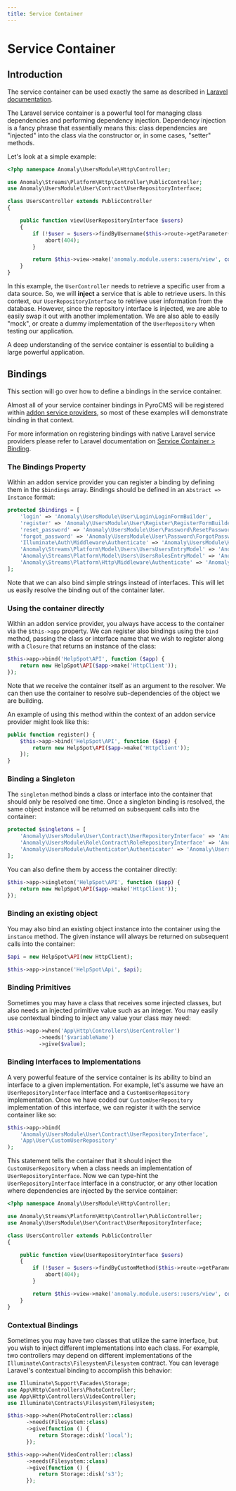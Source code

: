 ```yaml
---
title: Service Container
---
```


# Service Container

<div class="documentation__toc"></div>

## Introduction

The service container can be used exactly the same as described in [Laravel documentation](https://laravel.com/docs/5.5/container).

The Laravel service container is a powerful tool for managing class dependencies and performing dependency injection. Dependency injection is a fancy phrase that essentially means this: class dependencies are "injected" into the class via the constructor or, in some cases, "setter" methods.

Let's look at a simple example:

```php
<?php namespace Anomaly\UsersModule\Http\Controller;

use Anomaly\Streams\Platform\Http\Controller\PublicController;
use Anomaly\UsersModule\User\Contract\UserRepositoryInterface;

class UsersController extends PublicController
{

    public function view(UserRepositoryInterface $users)
    {
        if (!$user = $users->findByUsername($this->route->getParameter('username'))) {
            abort(404);
        }

        return $this->view->make('anomaly.module.users::users/view', compact('user'));
    }
}
```

In this example, the `UserController` needs to retrieve a specific user from a data source. So, we will **inject** a service that is able to retrieve users. In this context, our `UserRepositoryInterface` to retrieve user information from the database. However, since the repository interface is injected, we are able to easily swap it out with another implementation. We are also able to easily "mock", or create a dummy implementation of the `UserRepository` when testing our application.

A deep understanding of the service container is essential to building a large powerful application.

## Bindings

This section will go over how to define a bindings in the service container.

Almost all of your service container bindings in PyroCMS will be registered within [addon service providers](#service-providers), so most of these examples will demonstrate binding in that context.

For more information on registering bindings with native Laravel service providers please refer to Laravel documentation on [Service Container > Binding](https://laravel.com/docs/5.5/container#binding).

### The Bindings Property

Within an addon service provider you can register a binding by defining them in the `$bindings` array. Bindings should be defined in an `Abstract => Instance` format:

```php
protected $bindings = [
    'login' => 'Anomaly\UsersModule\User\Login\LoginFormBuilder',
    'register' => 'Anomaly\UsersModule\User\Register\RegisterFormBuilder',
    'reset_password' => 'Anomaly\UsersModule\User\Password\ResetPasswordFormBuilder',
    'forgot_password' => 'Anomaly\UsersModule\User\Password\ForgotPasswordFormBuilder',
    'Illuminate\Auth\Middleware\Authenticate' => 'Anomaly\UsersModule\Http\Middleware\Authenticate',
    'Anomaly\Streams\Platform\Model\Users\UsersUsersEntryModel' => 'Anomaly\UsersModule\User\UserModel',
    'Anomaly\Streams\Platform\Model\Users\UsersRolesEntryModel' => 'Anomaly\UsersModule\Role\RoleModel',
    'Anomaly\Streams\Platform\Http\Middleware\Authenticate' => 'Anomaly\UsersModule\Http\Middleware\Authenticate',
];
```

Note that we can also bind simple strings instead of interfaces. This will let us easily resolve the binding out of the container later.

### Using the container directly

Within an addon service provider, you always have access to the container via the `$this->app` property. We can register also bindings using the `bind` method, passing the class or interface name that we wish to register along with a `Closure` that returns an instance of the class:

```php
$this->app->bind('HelpSpot\API', function ($app) {
    return new HelpSpot\API($app->make('HttpClient'));
});
```

Note that we receive the container itself as an argument to the resolver. We can then use the container to resolve sub-dependencies of the object we are building.

An example of using this method within the context of an addon service provider might look like this:

```php
public function register() {
    $this->app->bind('HelpSpot\API', function ($app) {
        return new HelpSpot\API($app->make('HttpClient'));
    });
}
```

### Binding a Singleton

The `singleton` method binds a class or interface into the container that should only be resolved one time. Once a singleton binding is resolved, the same object instance will be returned on subsequent calls into the container:

```php
protected $singletons = [
    'Anomaly\UsersModule\User\Contract\UserRepositoryInterface' => 'Anomaly\UsersModule\User\UserRepository',
    'Anomaly\UsersModule\Role\Contract\RoleRepositoryInterface' => 'Anomaly\UsersModule\Role\RoleRepository',
    'Anomaly\UsersModule\Authenticator\Authenticator' => 'Anomaly\UsersModule\Authenticator\Authenticator',
];
```

You can also define them by access the container directly:

```php
$this->app->singleton('HelpSpot\API', function ($app) {
    return new HelpSpot\API($app->make('HttpClient'));
});
```

### Binding an existing object

You may also bind an existing object instance into the container using the `instance` method. The given instance will always be returned on subsequent calls into the container:

```php
$api = new HelpSpot\API(new HttpClient);

$this->app->instance('HelpSpot\Api', $api);
```

### Binding Primitives

Sometimes you may have a class that receives some injected classes, but also needs an injected primitive value such as an integer. You may easily use contextual binding to inject any value your class may need:

```php
$this->app->when('App\Http\Controllers\UserController')
          ->needs('$variableName')
          ->give($value);
  ```

### Binding Interfaces to Implementations

A very powerful feature of the service container is its ability to bind an interface to a given implementation. For example, let's assume we have an `UserRepositoryInterface` interface and a `CustomUserRepository` implementation. Once we have coded our `CustomUserRepository` implementation of this interface, we can register it with the service container like so:

```php
$this->app->bind(
    'Anomaly\UsersModule\User\Contract\UserRepositoryInterface',
    'App\User\CustomUserRepository'
);
```

This statement tells the container that it should inject the `CustomUserRepository` when a class needs an implementation of `UserRepositoryInterface`. Now we can type-hint the `UserRepositoryInterface` interface in a constructor, or any other location where dependencies are injected by the service container:

```php
<?php namespace Anomaly\UsersModule\Http\Controller;

use Anomaly\Streams\Platform\Http\Controller\PublicController;
use Anomaly\UsersModule\User\Contract\UserRepositoryInterface;

class UsersController extends PublicController
{

    public function view(UserRepositoryInterface $users)
    {
        if (!$user = $users->findByCustomMethod($this->route->getParameter('username'))) {
            abort(404);
        }

        return $this->view->make('anomaly.module.users::users/view', compact('user'));
    }
}
```

### Contextual Bindings

Sometimes you may have two classes that utilize the same interface, but you wish to inject different implementations into each class. For example, two controllers may depend on different implementations of the `Illuminate\Contracts\Filesystem\Filesystem` contract. You can leverage Laravel's contextual binding to accomplish this behavior:

```php
use Illuminate\Support\Facades\Storage;
use App\Http\Controllers\PhotoController;
use App\Http\Controllers\VideoController;
use Illuminate\Contracts\Filesystem\Filesystem;

$this->app->when(PhotoController::class)
      ->needs(Filesystem::class)
      ->give(function () {
          return Storage::disk('local');
      });

$this->app->when(VideoController::class)
      ->needs(Filesystem::class)
      ->give(function () {
          return Storage::disk('s3');
      });
  ```
